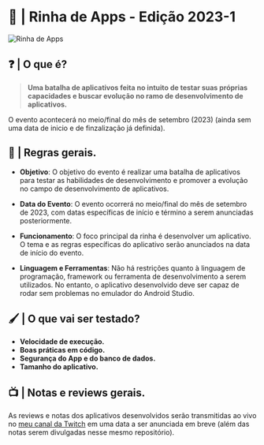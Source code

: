 # 📱 | Rinha de Apps - Edição 2023-1
![Rinha de Apps](https://github.com/Furyforev3r/Rinha-de-Apps/assets/88341564/cfe42d0d-21c2-47ae-9e0f-2c13d061dccb)
## ❓ | O que é?
> **Uma batalha de aplicativos feita no intuito de testar suas próprias capacidades e buscar evolução no ramo de desenvolvimento de aplicativos.**

O evento acontecerá no meio/final do mês de setembro (2023) (ainda sem uma data de inicio e de finzalização já definida).

## 📓 | Regras gerais.
+ **Objetivo**: O objetivo do evento é realizar uma batalha de aplicativos para testar as habilidades de desenvolvimento e promover a evolução no campo de desenvolvimento de aplicativos.

+ **Data do Evento**: O evento ocorrerá no meio/final do mês de setembro de 2023, com datas específicas de início e término a serem anunciadas posteriormente.

+ **Funcionamento**: O foco principal da rinha é desenvolver um aplicativo. O tema e as regras específicas do aplicativo serão anunciados na data de início do evento.

+ **Linguagem e Ferramentas**: Não há restrições quanto à linguagem de programação, framework ou ferramenta de desenvolvimento a serem utilizados. No entanto, o aplicativo desenvolvido deve ser capaz de rodar sem problemas no emulador do Android Studio.

## 🖌️ | O que vai ser testado?
+ **Velocidade de execução.**
+ **Boas práticas em código.**
+ **Segurança do App e do banco de dados.**
+ **Tamanho do aplicativo.**


## 📺 | Notas e reviews gerais.
As reviews e notas dos aplicativos desenvolvidos serão transmitidas ao vivo no [meu canal da Twitch](https://twitch.tv/furyforev3r) em uma data a ser anunciada em breve (além das notas serem divulgadas nesse mesmo repositório).
